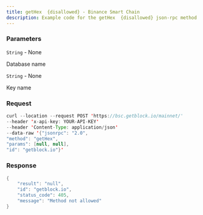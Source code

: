 ```yaml
---
title: getHex  {disallowed} - Binance Smart Chain
description: Example code for the getHex  {disallowed} json-rpc method. Сomplete guide on how to use getHex  {disallowed} json-rpc in GetBlock.io Web3 documentation.
---
```


### Parameters


`String` - None

Database name

`String` - None

Key name

### Request

``` java
curl --location --request POST 'https://bsc.getblock.io/mainnet/' 
--header 'x-api-key: YOUR-API-KEY' 
--header 'Content-Type: application/json' 
--data-raw '{"jsonrpc": "2.0",
"method": "getHex",
"params": [null, null],
"id": "getblock.io"}'
```

###  Response

``` java
{
    "result": "null",
    "id": "getblock.io",
    "status_code": 405,
    "message": "Method not allowed"
}
```

